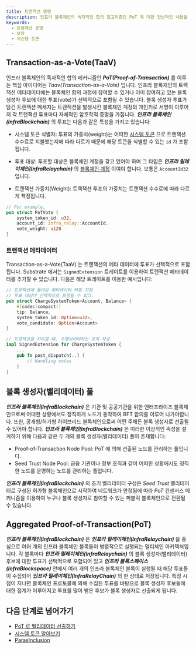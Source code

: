 ```yaml
---
title: 트랜잭션 증명
description: 인프라 블록체인의 독자적인 합의 알고리즘인 PoT 에 대한 전반적인 내용을 다룹니다.
keywords:
  - 트랜잭션 증명
  - 보상
  - 시스템 토큰
---
```


## Transaction-as-a-Vote(TaaV)

인프라 블록체인의 독자적인 합의 메커니즘인 **_PoT(Proof-of-Transaction)_** 를 이루는 핵심 아이디어는 _Taav(Transaction-as-a-Vote)_ 입니다. 인프라 블록체인의 트랙잭션 메타데이터에는 블록체인 합의 과정에 참여할 수 있거나 이미 참여하고 있는 블록 생성자 후보에 대한 투표(vote)가 선택적으로 포함될 수 있습니다. 블록 생성자 투표가 담긴 트랜잭션 메세지는 트랜잭션을 발생시킨 블록체인 계정의 개인키로 서명이 이루어져 각 트랜잭션 투표마다 자체적인 암호학적 증명을 가집니다. **_인프라 블록체인(InfraBlockchain)_** 의 투표는 다음과 같은 특성을 가지고 있습니다:

- 시스템 토큰 식별자: 투표의 가중치(weight)는 어떠한 [시스템 토큰](../learn/system-token.md) 으로 트랜잭션 수수료로 지불했는지에 따라 다르기 때문에 해당 토큰을 식별할 수 있는 `id` 가 포함됩니다.

- 투표 대상: 투표할 대상은 블록체인 계정을 갖고 있어야 하며 그 타입은 **_인프라 릴레이체인(InfraRelaychain)_** 의 [블록체인 계정](../../learn/accounts-addresses-keys.ko.md) 이여야 합니다. 보통은 `AccountId32` 입니다.

- 트랜잭션 가중치(Weight): 트랙잭션 투표의 가중치는 트랜잭션 수수료에 따라 다르게 책정됩니다. 

```rust 
// For example,
pub struct PoTVote {
    system_token_id: u32,
    account_id: infra_relay::AccountId,
    vote_weight: u128
}
```

### 트랜잭션 메타데이터

Transaction-as-a-Vote(TaaV) 는 트랜잭션의 메타 데이터에 투표가 선택적으로 포함됩니다. Substrate 에서는 `SignedExtension` 트레이트를 이용하여 트랜잭션 메타데이터를 추가할 수 있습니다.
다음은 해당 트레이트를 이용한 예시입니다:

```rust
// 트랜잭션에 들어갈 메타데이터 타입 지정
// 투표 대상이 선택적으로 포함될 수 있다.
pub struct ChargeSystemToken<Account, Balance> {
    #[codec(compact)]
    tip: Balance,
    system_token_id: Option<u32>,
    vote_candidate: Option<Account>
}

// 트랜잭션을 처리할 때, 수행되어야하는 로직 작성
impl SignedExtension for ChargeSystemToken {
    ...
    pub fn post_dispatch(..) {
        // Handling votes
    }
}
```

## 블록 생성자(밸리데이터) 풀

**_인프라 블록체인(InfraBlockchain)_** 은 기관 및 공공기관을 위한 엔터프라이즈 블록체인으로써 어떠한 상황에서도 정직하게 노드가 동작하여 BFT 합의를 이루어 나가야합니다. 또한, 공개형/허가형 하이브리드 블록체인으로써 어떤 주체든 블록 생성자로 선출될 수 있어야 합니다. **_인프라 블록체인(InfraBlockchain)_** 은 이러한 이상적인 속성을 설계하기 위해 다음과 같은 두 개의 블록 생성자(밸리데이터) 풀이 존재합니다:

- Proof-of-Transaction Node Pool: PoT 에 의해 선출된 노드를 관리하는 풀입니다.
- Seed Trust Node Pool: 금융 기관이나 정부 조직과 같이 어떠한 상황에서도 정직한 노드를 운영하는 노드를 관리하는 풀입니다. 

**_인프라 블록체인(InfraBlockchain)_** 의 초기 밸리데이터 구성은 _Seed Trust_ 밸리데이터로 구성된 허가형 블록체인으로 시작하여 네트워크가 안정됨에 따라 _PoT_ 컨센서스 메커니즘을 이용하여 누구나 블록 생성자로 참여할 수 있는 퍼블릭 블록체인으로 전환될 수 있습니다.



## Aggregated Proof-of-Transaction(PoT)

**_인프라 블록체인(InfraBlockchain)_** 은 **_인프라 릴레이체인(InfraRelaychain)_** 을 중심으로 여러 개의 인프라 블록체인 블록들이 병렬적으로 실행되는 멀티체인 아키텍처입니다. 각 블록마다 **_인프라 릴레이체인(InfraRelaychain)_** 의 블록 생성자(밸리데이터) 후보에 대한 투표가 선택적으로 포함되어 있고 **_인프라 블록스페이스(InfraBlockspace)_** 안에서 여러 개의 인프라 블록체인 블록이 실행될 때 해당 투표들이 수집되어 **_인프라 릴레이체인(InfraRelayChain)_** 의 한 상태로 저장됩니다. 특정 시점이 지나면 블록체인 프로토콜에 의해 수집된 투표를 바탕으로 블록 생성자 후보들에 대한 집계가 이루어지고 투표를 많이 받은 후보가 블록 생성자로 선출되게 됩니다. 


## 다음 단계로 넘어가기

- [PoT 로 밸리데이터 선출하기]()
- [시스템 토큰 알아보기]()
- [ParasInclusion]()